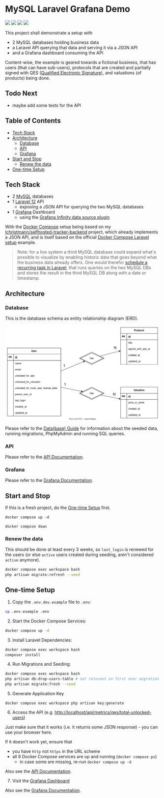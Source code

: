 # MySQL Laravel Grafana Demo <!-- omit in toc -->

![](https://badgen.net/badge/Docker%20Compose/2.36.2/cyan)
![](https://badgen.net/badge/MySQL/9.3/blue)
![](https://badgen.net/badge/Laravel/12/red)
![](https://badgen.net/badge/Grafana/12/orange)

This project shall demonstrate a setup with

- 2 MySQL databases holding business data
- a Laravel API querying that data and serving it via a JSON API
- and a Grafana dashboard consuming the API

Content-wise, the example is geared towards a fictional business, that has users (that can have sub-users),
protocols that are created and partially signed with QES ([Qualified Electronic Signature](https://en.wikipedia.org/wiki/Qualified_electronic_signature)), and valuations (of products) being done.

## Todo Next <!-- omit in toc -->

- maybe add some tests for the API

## Table of Contents <!-- omit in toc -->

- [Tech Stack](#tech-stack)
- [Architecture](#architecture)
  - [Database](#database)
  - [API](#api)
  - [Grafana](#grafana)
- [Start and Stop](#start-and-stop)
  - [Renew the data](#renew-the-data)
- [One-time Setup](#one-time-setup)

## Tech Stack

- 2 [MySQL](https://www.mysql.com/) databases
- 1 [Laravel 12](https://laravel.com/docs/12.x) API
  - exposing a JSON API for querying the two MySQL databases
- 1 [Grafana](https://grafana.com/docs/grafana/latest/setup-grafana/installation/docker/) Dashboard
  - using the [Grafana Infinity data source plugin](https://grafana.com/docs/plugins/yesoreyeram-infinity-datasource/latest/)

With the [Docker Compose](https://docs.docker.com/compose/) setup being based on my [lchristmann/selfhosted-tracker-backend](https://github.com/lchristmann/selfhosted-tracker-backend) project, which already implements a JSON API, and is itself based on the official [Docker Compose Laravel setup](https://docs.docker.com/guides/frameworks/laravel/) example.

> Note: for a live system a third MySQL database could expand what's possible to visualize by enabling historic data that goes beyond what the business data already offers.
> One would therefor [schedule a recurring task in Laravel](https://laravel.com/docs/12.x/scheduling), that runs queries on the two MySQL DBs
> and stores the result in the third MySQL DB along with a date or timestamp.

## Architecture

### Database

This is the database schema as entity relationship diagram (ERD).

![Database schema](docs/db-schema.drawio.svg)

Please refer to the [Data(base) Guide](docs/DATA-GUIDE.md) for information about the seeded data, running migrations,  PhpMyAdmin and running SQL queries.

### API

Please refer to the [API Documentation](docs/API-DOCUMENTATION.md).

### Grafana

Please refer to the [Grafana Documentation](docs/GRAFANA-DOCUMENTATION.md).

## Start and Stop

If this is a fresh project, do the [One-time Setup](#one-time-setup) first.

```shell
docker compose up -d
```

```shell
docker compose down
```

### Renew the data

This should be done at least every 3 weeks, so `last_login` is renewed for the users (or else `active` users created during seeding, aren't considered `active` anymore).

```bash
docker compose exec workspace bash
php artisan migrate:refresh --seed
```


## One-time Setup

1. Copy the `.env.dev.example` file to `.env`:

```bash
cp .env.example .env
```

2. Start the Docker Compose Services:

```bash
docker compose up -d
```

3. Install Laravel Dependencies:

```bash
docker compose exec workspace bash
composer install
```

4. Run Migrations and Seeding:

```bash
docker compose exec workspace bash
php artisan db:drop-users-table # not relevant on first ever migration
php artisan migrate:fresh --seed
```

5. Generate Application Key

```shell
docker compose exec workspace php artisan key:generate
```

6. Access the API (e.g. [http://localhost/api/metrics/qes/total-unlocked-users](http://localhost/api/metrics/qes/total-unlocked-users))

Just make sure that it works (i.e. it returns some JSON response) - you can use your browser here.

If it doesn't work yet, ensure that

- you have `http` not `https` in the URL scheme
- all 6 Docker Compose services are up and running (`docker compose ps`)
  - in case some are missing, re-run `docker compose up -d`

Also see the [API Documentation](docs/API-DOCUMENTATION.md).

7. Visit the [Grafana Dashboard](http://localhost:3000/d/fb6c8c15-7315-43e0-af17-d5fc0995955d/mysql-laravel-grafana-demo)

Also see the [Grafana Documentation](docs/GRAFANA-DOCUMENTATION.md).
